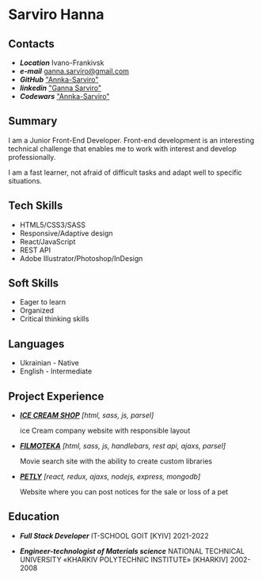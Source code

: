 # Sarviro Hanna

## Contacts

- **_Location_** Ivano-Frankivsk
- **_e-mail_** ganna.sarviro@gmail.com
- **_GitHub_** ["Annka-Sarviro"](https://github.com/Annka-Sarviro)
- **_linkedin_** ["Ganna Sarviro"](https://www.linkedin.com/in/ganna-sarviro/)
- **_Codewars_** ["Annka-Sarviro"](https://www.codewars.com/users/Annka-Sarviro)

## Summary

I am a Junior Front-End Developer. Front-end development is an interesting technical challenge that enables me to work with interest and develop professionally.

I am a fast learner, not afraid of difficult tasks and adapt well
to specific situations.

## Tech Skills

- HTML5/CSS3/SASS
- Responsive/Adaptive design
- React/JavaScript
- REST API
- Adobe Illustrator/Photoshop/InDesign

## Soft Skills

- Eager to learn
- Organized
- Critical thinking skills

## Languages

- Ukrainian - Native
- English - Intermediate

## Project Experience

- [**_ICE CREAM SHOP_**](https://github.com/yulyaolshanska/project_group_10) _[html, sass, js, parsel]_

  ice Cream company website with responsible layout

- [**_FILMOTEKA_**](https://github.com/dmytro-chushko/filmoteka) _[html, sass, js, handlebars, rest api, ajaxs, parsel]_

  Movie search site with the ability to create custom libraries

- [**_PETLY_**](https://github.com/Annka-Sarviro/PetLi) _[react, redux, ajaxs, nodejs, express, mongodb]_

  Website where you can post notices for the sale or loss of a pet

## Education

- **_Full Stack Developer_**
  IT-SCHOOL GOIT [KYIV]
  2021-2022

- **_Engineer-technologist of Materials science_**
  NATIONAL TECHNICAL UNIVERSITY
  «KHARKIV POLYTECHNIC INSTITUTE» [KHARKIV]
  2002-2008
